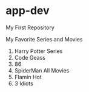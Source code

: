 # app-dev
My First Repository

My Favorite Series and Movies
1. Harry Potter Series
2. Code Geass
3. 86
4. SpiderMan All Movies
5. Flamin Hot
6. 3 Idiots

